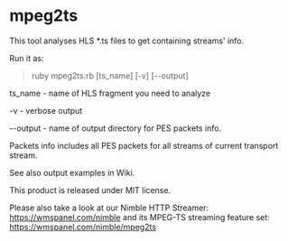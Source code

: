 mpeg2ts
=======

This tool analyses HLS *.ts files to get containing streams' info.

Run it as:
> ruby mpeg2ts.rb [ts_name] [-v] [--output]

ts_name - name of HLS fragment you need to analyze 

-v - verbose output

--output - name of output directory for PES packets info.

Packets info includes all PES packets for all streams of current transport stream.

See also output examples in Wiki.



This product is released under MIT license.

Please also take a look at our Nimble HTTP Streamer: https://wmspanel.com/nimble and its MPEG-TS streaming feature set: https://wmspanel.com/nimble/mpeg2ts
